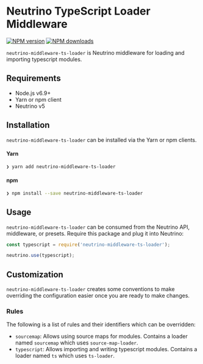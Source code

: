 # Neutrino TypeScript Loader Middleware
[![NPM version][npm-image]][npm-url] [![NPM downloads][npm-downloads]][npm-url]

`neutrino-middleware-ts-loader` is Neutrino middleware for loading and importing typescript modules.

## Requirements

- Node.js v6.9+
- Yarn or npm client
- Neutrino v5

## Installation

`neutrino-middleware-ts-loader` can be installed via the Yarn or npm clients.

#### Yarn

```bash
❯ yarn add neutrino-middleware-ts-loader
```

#### npm

```bash
❯ npm install --save neutrino-middleware-ts-loader
```

## Usage

`neutrino-middleware-ts-loader` can be consumed from the Neutrino API, middleware, or presets. Require this package
and plug it into Neutrino:

```js
const typescript = require('neutrino-middleware-ts-loader');

neutrino.use(typescript);
```

## Customization

`neutrino-middleware-ts-loader` creates some conventions to make overriding the configuration easier once you are
ready to make changes.

### Rules

The following is a list of rules and their identifiers which can be overridden:

- `sourcemap`: Allows using source maps for modules. Contains a loader named `sourcemap` which uses `source-map-loader`.
- `typescript`: Allows importing and writing typescript modules. Contains a loader named `ts` which uses `ts-loader`.

[npm-image]: https://img.shields.io/npm/v/neutrino-middleware-ts-loader.svg
[npm-downloads]: https://img.shields.io/npm/dt/neutrino-middleware-ts-loader.svg
[npm-url]: https://npmjs.org/package/neutrino-middleware-ts-loader

